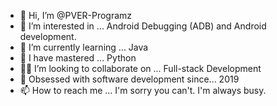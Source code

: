 - 👋 Hi, I’m @PVER-Programz
- 👀 I’m interested in ... Android Debugging (ADB) and Android development. 
- 🌱 I’m currently learning ... Java
- 🌲 I have mastered ... Python 
- 🤝🏼 I’m looking to collaborate on ... Full-stack Development
- 💞 Obsessed with software development since... 2019
- 📫 How to reach me ... I'm sorry you can't. I'm always busy. 

<!---
PVER-Programz/PVER-Programz is a ✨ special ✨ repository because its `README.md` (this file) appears on your GitHub profile.
You can click the Preview link to take a look at your changes.
--->
